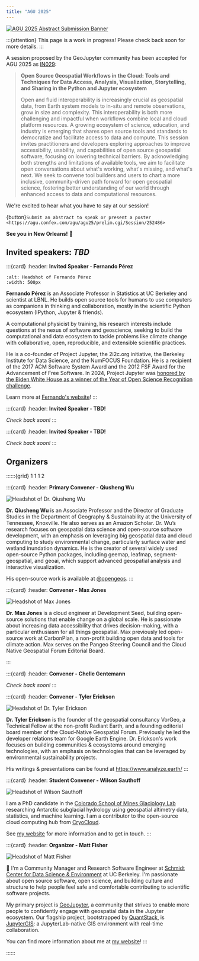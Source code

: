 ```yaml
---
title: "AGU 2025"
---
```


[![AGU 2025 Abstract Submission Banner](https://higherlogicdownload.s3.amazonaws.com/AGU/e969ee71-50c4-4d68-aaab-3ce9ee4fd75e/UploadedAds/AGU25%20Abstracts%20Now%20Open%20Ad_728x90%20(2).png)](https://agu.confex.com/agu/agu25/prelim.cgi/Session/252486)

:::{attention}
This page is a work in progress! Please check back soon for more details.
:::

A session proposed by the GeoJupyter community has been accepted for AGU 2025 as
[IN029](https://agu.confex.com/agu/agu25/prelim.cgi/Session/252486):

> **Open Source Geospatial Workflows in the Cloud: Tools and Techniques for Data Access,
> Analysis, Visualization, Storytelling, and Sharing in the Python and Jupyter
> ecosystem**
>
> Open and fluid interoperability is increasingly crucial as geospatial data, from Earth
> system models to in-situ and remote observations, grow in size and complexity. This
> interoperability is both more challenging and impactful when workflows combine local
> and cloud platform resources. A growing ecosystem of science, education, and industry
> is emerging that shares open source tools and standards to democratize and facilitate
> access to data and compute. This session invites practitioners and developers
> exploring approaches to improve accessibility, usability, and capabilities of open
> source geospatial software, focusing on lowering technical barriers. By acknowledging
> both strengths and limitations of available tools, we aim to facilitate open
> conversations about what's working, what's missing, and what's next. We seek to
> convene tool builders and users to chart a more inclusive, community-driven path
> forward for open geospatial science, fostering better understanding of our world
> through enhanced access to data and computational resources.

We're excited to hear what you have to say at our session!

{button}`Submit an abstract to speak or present a poster <https://agu.confex.com/agu/agu25/prelim.cgi/Session/252486>`

**See you in New Orleans!** 🚀


## Invited speakers: _TBD_

:::{card}
:header: **Invited Speaker - Fernando Pérez**

```{image} https://fernandoperez.org/build/fperez-headshot-sq-s-4e70cce4b15d00e82c7526a6accbfea3.jpg
:alt: Headshot of Fernando Pérez
:width: 500px
```

**Fernando Pérez** is an Associate Professor in Statistics at UC Berkeley and scientist
at LBNL. He builds open source tools for humans to use computers as companions in
thinking and collaboration, mostly in the scientific Python ecosystem (IPython, Jupyter
& friends).

A computational physicist by training, his research interests include
questions at the nexus of software and geoscience, seeking to build the computational
and data ecosystem to tackle problems like climate change with collaborative, open,
reproducible, and extensible scientific practices.

He is a co-founder of Project Jupyter, the 2i2c.org initiative, the Berkeley Institute
for Data Science, and the NumFOCUS Foundation. He is a recipient of the 2017 ACM
Software System Award and the 2012 FSF Award for the Advancement of Free Software.
In 2024, Project Jupyter was
[honored by the Biden White House as a winner of the Year of Open Science Recognition challenge](https://bidenwhitehouse.archives.gov/ostp/news-updates/2024/03/21/white-house-office-of-science-technology-policy-announces-year-of-open-science-recognition-challenge-winners/).

Learn more at [Fernando's website](https://fernandoperez.org/)!
:::


:::{card}
:header: **Invited Speaker - TBD!**

_Check back soon!_
:::


:::{card}
:header: **Invited Speaker - TBD!**

_Check back soon!_
:::


## Organizers

::::::{grid} 1 1 1 2

:::{card}
:header: **Primary Convener - Qiusheng Wu**

![Headshot of Dr. Qiusheng Wu](https://github.com/user-attachments/assets/f65928b0-1771-4bff-8331-a9168c16c9d8)

**Dr. Qiusheng Wu** is an Associate Professor and the Director of Graduate Studies in the
Department of Geography & Sustainability at the University of Tennessee, Knoxville. He
also serves as an Amazon Scholar. Dr. Wu’s research focuses on geospatial data science
and open-source software development, with an emphasis on leveraging big geospatial data
and cloud computing to study environmental change, particularly surface water and
wetland inundation dynamics. He is the creator of several widely used open-source Python
packages, including geemap, leafmap, segment-geospatial, and geoai, which support
advanced geospatial analysis and interactive visualization.

His open-source work is available at [\@opengeos](https://github.com/opengeos).
:::


:::{card}
:header: **Convener - Max Jones**

![Headshot of Max Jones](https://avatars.githubusercontent.com/u/14077947?v=4)

**Dr. Max Jones** is a cloud engineer at Development Seed, building open-source solutions that
enable change on a global scale. He is passionate about increasing data accessibility that drives
decision-making, with a particular enthusiasm for all things geospatial. Max previously led open-source
work at CarbonPlan, a non-profit building open data and tools for climate action. Max serves on the
Pangeo Steering Council and the Cloud Native Geospatial Forum Editorial Board.

:::


:::{card}
:header: **Convener - Chelle Gentemann**

_Check back soon!_
:::


:::{card}
:header: **Convener - Tyler Erickson**

![Headshot of Dr. Tyler Erickson](https://media.licdn.com/dms/image/v2/D5603AQHLWPmrk6VHcQ/profile-displayphoto-shrink_400_400/profile-displayphoto-shrink_400_400/0/1726186563133?e=1757548800&v=beta&t=mNpM6EfWf76P6_O2HoeQfz9t0KWGeqO_ALHLnV6YqAw)

**Dr. Tyler Erickson** is the founder of the geospatial consultancy VorGeo, a Technical
Fellow at the non-profit Radiant Earth, and a founding editorial board member of the
Cloud-Native Geospatial Forum. Previously he led the developer relations team for Google
Earth Engine. Dr. Erickson's work focuses on building communities & ecosystems around
emerging technologies, with an emphasis on technologies that can be leveraged by
environmental sustainability projects.

His writings & presentations can be found at <https://www.analyze.earth/>
:::


:::{card}
:header: **Student Convener - Wilson Sauthoff**

![Headshot of Wilson Sauthoff](https://s.gravatar.com/avatar/592f53327260a6ff28d3e5f0e1b278f2?s=270%27)

I am a PhD candidate in the [Colorado School of Mines Glaciology Lab](https://github.com/MinesGlaciology)
researching Antarctic subglacial hydrology using geospatial altimetry data, statistics, and machine learning.
I am a contributor to the open-source cloud computing hub from [CryoCloud](https://cryointhecloud.com).

See [my website](https://wsauthoff.github.io/) for more information and to get in touch.
:::


:::{card}
:header: **Organizer - Matt Fisher**

![Headshot of Matt Fisher](https://github.com/user-attachments/assets/fdd6baa3-5128-433b-af1f-dfb13581ef2e)

👋 I'm a Community Manager and Research Software Engineer at
[Schmidt Center for Data Science & Environment](https://dse.berkeley.edu/) at UC
Berkeley.
I'm passionate about open source software, open science, and building culture and
structure to help people feel safe and comfortable contributing to scientific software
projects.

My primary project is [GeoJupyter](https://geojupyter.org/), a community that strives to
enable more people to confidently engage with geospatial data in the Jupyter ecosystem.
Our flagship project, bootstrapped by [QuantStack](https://quantstack.net/), is
[JupyterGIS](https://jupytergis.readthedocs.io/): a JupyterLab-native GIS environment
with real-time collaboration.

You can find more information about me at [my website](https://mfisher87.github.io/)!
:::

::::::
